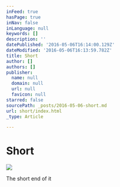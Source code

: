 ```yaml
---
inFeed: true
hasPage: true
inNav: false
inLanguage: null
keywords: []
description: ''
datePublished: '2016-05-06T16:14:00.129Z'
dateModified: '2016-05-06T16:13:59.782Z'
title: Short
author: []
authors: []
publisher:
  name: null
  domain: null
  url: null
  favicon: null
starred: false
sourcePath: _posts/2016-05-06-short.md
url: short/index.html
_type: Article

---
```

# Short
![](https://the-grid-user-content.s3-us-west-2.amazonaws.com/7a5ec5d6-18c4-42a5-87b1-80b7d814947f.png)

The short end of it
